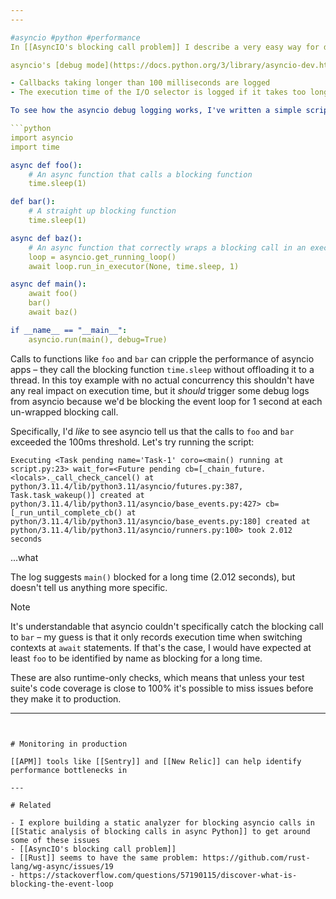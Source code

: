 ```yaml
---
---

#asyncio #python #performance
In [[AsyncIO's blocking call problem]] I describe a very easy way for developers working with [[asyncio]] to accidentally cripple their app's performance.

asyncio's [debug mode](https://docs.python.org/3/library/asyncio-dev.html#debug-mode) enables a few additional checks at runtime, some of which help identify performance issues:

- Callbacks taking longer than 100 milliseconds are logged
- The execution time of the I/O selector is logged if it takes too long to perform an I/O operation

To see how the asyncio debug logging works, I've written a simple script demonstrating a couple of common footguns when using asyncio:

```python
import asyncio
import time

async def foo():
    # An async function that calls a blocking function
    time.sleep(1)

def bar():
    # A straight up blocking function
    time.sleep(1)

async def baz():
    # An async function that correctly wraps a blocking call in an executor
    loop = asyncio.get_running_loop()
    await loop.run_in_executor(None, time.sleep, 1)

async def main():
    await foo()
    bar()
    await baz()

if __name__ == "__main__":
    asyncio.run(main(), debug=True)
```

Calls to functions like `foo` and `bar` can cripple the performance of asyncio apps – they call the blocking function `time.sleep` without offloading it to a thread. In this toy example with no actual concurrency this shouldn't have any real impact on execution time, but it _should_ trigger some debug logs from asyncio because we'd be blocking the event loop for 1 second at each un-wrapped blocking call.

Specifically, I'd _like_ to see asyncio tell us that the calls to `foo` and `bar` exceeded the 100ms threshold. Let's try running the script:

```
Executing <Task pending name='Task-1' coro=<main() running at script.py:23> wait_for=<Future pending cb=[_chain_future.<locals>._call_check_cancel() at python/3.11.4/lib/python3.11/asyncio/futures.py:387, Task.task_wakeup()] created at python/3.11.4/lib/python3.11/asyncio/base_events.py:427> cb=[_run_until_complete_cb() at python/3.11.4/lib/python3.11/asyncio/base_events.py:180] created at python/3.11.4/lib/python3.11/asyncio/runners.py:100> took 2.012 seconds
```

...what

The log suggests `main()` blocked for a long time (2.012 seconds), but doesn't tell us anything more specific.

> [!note]
> It's understandable that asyncio couldn't specifically catch the blocking call to `bar` – my guess is that it only records execution time when switching contexts at `await` statements.
> If that's the case, I would have expected at least `foo` to be identified by name as blocking for a long time.

These are also runtime-only checks, which means that unless your test suite's code coverage is close to 100% it's possible to miss issues before they make it to production.

---
```


# Monitoring in production

[[APM]] tools like [[Sentry]] and [[New Relic]] can help identify performance bottlenecks in

---

# Related

- I explore building a static analyzer for blocking asyncio calls in [[Static analysis of blocking calls in async Python]] to get around some of these issues
- [[AsyncIO's blocking call problem]]
- [[Rust]] seems to have the same problem: https://github.com/rust-lang/wg-async/issues/19
- https://stackoverflow.com/questions/57190115/discover-what-is-blocking-the-event-loop
